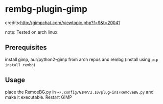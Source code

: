 # rembg-plugin-gimp

credits:http://gimpchat.com/viewtopic.php?f=9&t=20041

note: Tested on arch linux: 

## Prerequisites
install gimp, aur/python2-gimp from arch repos and
rembg (install using ```pip install rembg```)

## Usage
place the RemoeBG.py in ```~/.config/GIMP/2.10/plug-ins/RemoveBG.py``` and make it executable.
Restart GIMP
